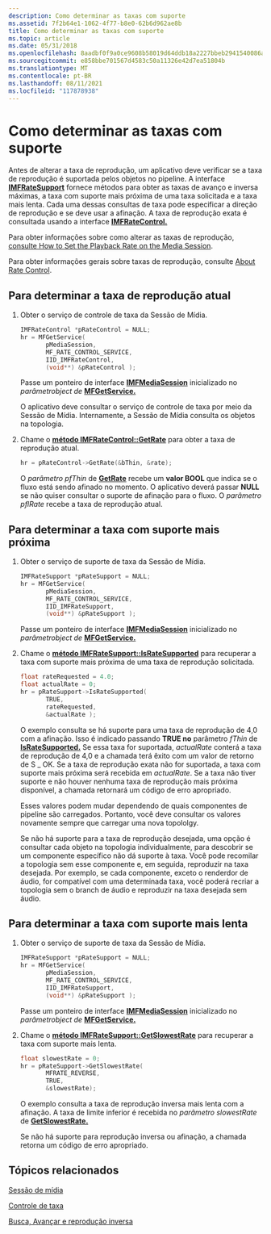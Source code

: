 ```yaml
---
description: Como determinar as taxas com suporte
ms.assetid: 7f2b64e1-1062-4f77-b8e0-62b6d962ae8b
title: Como determinar as taxas com suporte
ms.topic: article
ms.date: 05/31/2018
ms.openlocfilehash: 8aadbf0f9a0ce9608b58019d64ddb18a2227bbeb2941540086a6f998e40ebc3d
ms.sourcegitcommit: e858bbe701567d4583c50a11326e42d7ea51804b
ms.translationtype: MT
ms.contentlocale: pt-BR
ms.lasthandoff: 08/11/2021
ms.locfileid: "117878938"
---
```

# <a name="how-to-determine-supported-rates"></a>Como determinar as taxas com suporte

Antes de alterar a taxa de reprodução, um aplicativo deve verificar se a taxa de reprodução é suportada pelos objetos no pipeline. A interface [**IMFRateSupport**](/windows/desktop/api/mfidl/nn-mfidl-imfratesupport) fornece métodos para obter as taxas de avanço e inversa máximas, a taxa com suporte mais próxima de uma taxa solicitada e a taxa mais lenta. Cada uma dessas consultas de taxa pode especificar a direção de reprodução e se deve usar a afinação. A taxa de reprodução exata é consultada usando a interface [**IMFRateControl.**](/windows/desktop/api/mfidl/nn-mfidl-imfratecontrol)

Para obter informações sobre como alterar as taxas de reprodução, [consulte How to Set the Playback Rate on the Media Session](how-to-set-the-playback-rate-on-the-media-session.md).

Para obter informações gerais sobre taxas de reprodução, consulte [About Rate Control](about-rate-control.md).

## <a name="to-determine-the-current-playback-rate"></a>Para determinar a taxa de reprodução atual

1.  Obter o serviço de controle de taxa da Sessão de Mídia.

    ```C++
    IMFRateControl *pRateControl = NULL;
    hr = MFGetService(
           pMediaSession, 
           MF_RATE_CONTROL_SERVICE,
           IID_IMFRateControl, 
           (void**) &pRateControl );
    ```

    

    Passe um ponteiro de interface [**IMFMediaSession**](/windows/desktop/api/mfidl/nn-mfidl-imfmediasession) inicializado no *parâmetrobject de* [**MFGetService.**](/windows/desktop/api/mfidl/nf-mfidl-mfgetservice)

    O aplicativo deve consultar o serviço de controle de taxa por meio da Sessão de Mídia. Internamente, a Sessão de Mídia consulta os objetos na topologia.

2.  Chame o [**método IMFRateControl::GetRate**](/windows/desktop/api/mfidl/nf-mfidl-imfratecontrol-getrate) para obter a taxa de reprodução atual.

    ```C++
    hr = pRateControl->GetRate(&bThin, &rate);
    ```

    

    O *parâmetro pfThin* de [**GetRate**](/windows/desktop/api/mfidl/nf-mfidl-imfratecontrol-getrate) recebe um **valor BOOL** que indica se o fluxo está sendo afinado no momento. O aplicativo deverá passar **NULL** se não quiser consultar o suporte de afinação para o fluxo. O *parâmetro pflRate* recebe a taxa de reprodução atual.

## <a name="to-determine-the-nearest-supported-rate"></a>Para determinar a taxa com suporte mais próxima

1.  Obter o serviço de suporte de taxa da Sessão de Mídia.

    ```C++
    IMFRateSupport *pRateSupport = NULL;
    hr = MFGetService(
           pMediaSession, 
           MF_RATE_CONTROL_SERVICE,
           IID_IMFRateSupport, 
           (void**) &pRateSupport );
    ```

    

    Passe um ponteiro de interface [**IMFMediaSession**](/windows/desktop/api/mfidl/nn-mfidl-imfmediasession) inicializado no *parâmetrobject de* [**MFGetService.**](/windows/desktop/api/mfidl/nf-mfidl-mfgetservice)

2.  Chame o [**método IMFRateSupport::IsRateSupported**](/windows/desktop/api/mfidl/nf-mfidl-imfratesupport-isratesupported) para recuperar a taxa com suporte mais próxima de uma taxa de reprodução solicitada.

    ```C++
    float rateRequested = 4.0;
    float actualRate = 0;
    hr = pRateSupport->IsRateSupported(
           TRUE, 
           rateRequested, 
           &actualRate );
    ```

    

    O exemplo consulta se há suporte para uma taxa de reprodução de 4,0 com a afinação. Isso é indicado passando **TRUE no** parâmetro *fThin* de [**IsRateSupported.**](/windows/desktop/api/mfidl/nf-mfidl-imfratesupport-isratesupported) Se essa taxa for suportada, *actualRate* conterá a taxa de reprodução de 4,0 e a chamada terá êxito com um valor de retorno de S \_ OK. Se a taxa de reprodução exata não for suportada, a taxa com suporte mais próxima será recebida em *actualRate*. Se a taxa não tiver suporte e não houver nenhuma taxa de reprodução mais próxima disponível, a chamada retornará um código de erro apropriado.

    Esses valores podem mudar dependendo de quais componentes de pipeline são carregados. Portanto, você deve consultar os valores novamente sempre que carregar uma nova topololgy.

    Se não há suporte para a taxa de reprodução desejada, uma opção é consultar cada objeto na topologia individualmente, para descobrir se um componente específico não dá suporte à taxa. Você pode recomilar a topologia sem esse componente e, em seguida, reproduzir na taxa desejada. Por exemplo, se cada componente, exceto o renderdor de áudio, for compatível com uma determinada taxa, você poderá recriar a topologia sem o branch de áudio e reproduzir na taxa desejada sem áudio.

## <a name="to-determine-the-slowest-supported-rate"></a>Para determinar a taxa com suporte mais lenta

1.  Obter o serviço de suporte de taxa da Sessão de Mídia.

    ```C++
    IMFRateSupport *pRateSupport = NULL;
    hr = MFGetService(
           pMediaSession, 
           MF_RATE_CONTROL_SERVICE,
           IID_IMFRateSupport, 
           (void**) &pRateSupport );
    ```

    

    Passe um ponteiro de interface [**IMFMediaSession**](/windows/desktop/api/mfidl/nn-mfidl-imfmediasession) inicializado no *parâmetrobject de* [**MFGetService.**](/windows/desktop/api/mfidl/nf-mfidl-mfgetservice)

2.  Chame o [**método IMFRateSupport::GetSlowestRate**](/windows/desktop/api/mfidl/nf-mfidl-imfratesupport-getslowestrate) para recuperar a taxa com suporte mais lenta.

    ```C++
    float slowestRate = 0;
    hr = pRateSupport->GetSlowestRate(
           MFRATE_REVERSE, 
           TRUE, 
           &slowestRate);
    ```

    

    O exemplo consulta a taxa de reprodução inversa mais lenta com a afinação. A taxa de limite inferior é recebida no *parâmetro slowestRate* de [**GetSlowestRate.**](/windows/desktop/api/mfidl/nf-mfidl-imfratesupport-getslowestrate)

    Se não há suporte para reprodução inversa ou afinação, a chamada retorna um código de erro apropriado.

## <a name="related-topics"></a>Tópicos relacionados

<dl> <dt>

[Sessão de mídia](media-session.md)
</dt> <dt>

[Controle de taxa](rate-control.md)
</dt> <dt>

[Busca, Avançar e reprodução inversa](seeking--fast-forward--and-reverse-play.md)
</dt> </dl>

 

 



